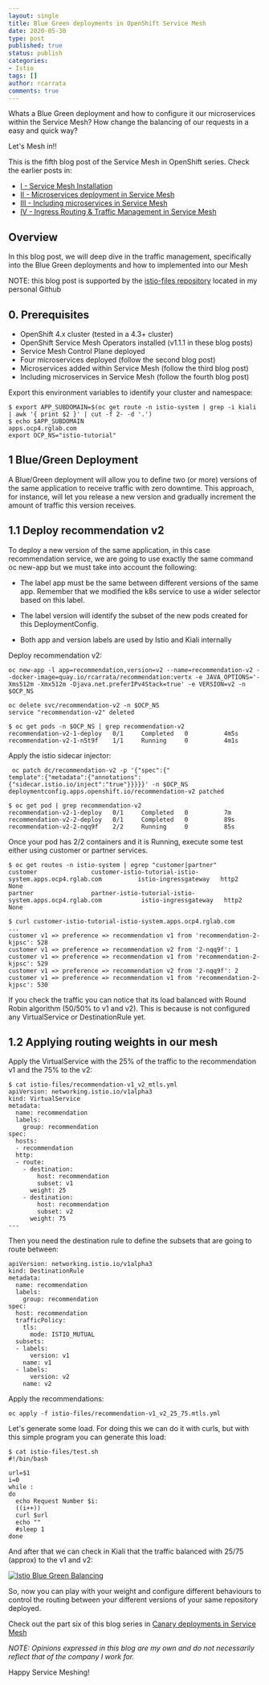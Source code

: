 ```yaml
---
layout: single
title: Blue Green deployments in OpenShift Service Mesh
date: 2020-05-30
type: post
published: true
status: publish
categories:
- Istio
tags: []
author: rcarrata
comments: true
---
```


Whats a Blue Green deployment and how to configure it our microservices within the Service Mesh? How
change the balancing of our requests in a easy and quick way?

Let's Mesh in!!

This is the fifth blog post of the Service Mesh in OpenShift series. Check the earlier posts in:
* [I - Service Mesh Installation](https://rcarrata.com/istio/service-mesh-installation/)
* [II - Microservices deployment in Service Mesh](https://rcarrata.com/istio/microservices-deployment-in-service-mesh/)
* [III - Including microservices in Service Mesh](https://rcarrata.com/istio/adding-microservices-within-mesh/)
* [IV - Ingress Routing & Traffic Management in Service Mesh](https://rcarrata.com/istio/ingress-routing-service-mesh/)

## Overview

In this blog post, we will deep dive in the traffic management, specifically into the Blue Green
deployments and how to implemented into our Mesh

NOTE: this blog post is supported by the [istio-files repository](https://github.com/rcarrata/istio-files) located in my personal Github

## 0. Prerequisites

* OpenShift 4.x cluster (tested in a 4.3+ cluster)
* OpenShift Service Mesh Operators installed (v1.1.1 in these blog posts)
* Service Mesh Control Plane deployed
* Four microservices deployed (follow the second blog post)
* Microservices added within Service Mesh (follow the third blog post)
* Including microservices in Service Mesh (follow the fourth blog post)

Export this environment variables to identify your cluster and namespace:

```
$ export APP_SUBDOMAIN=$(oc get route -n istio-system | grep -i kiali | awk '{ print $2 }' | cut -f 2- -d '.')
$ echo $APP_SUBDOMAIN
apps.ocp4.rglab.com
export OCP_NS="istio-tutorial"
```

## 1 Blue/Green Deployment

A Blue/Green deployment will allow you to define two (or more) versions of the same application to
receive traffic with zero downtime. This approach, for instance, will let you release a new version
and gradually increment the amount of traffic this version receives.

## 1.1 Deploy recommendation v2

To deploy a new version of the same application, in this case recommendation service, we are going to use exactly the same command oc new-app but we must take into account the following:

* The label app must be the same between different versions of the same app. Remember that we modified the k8s service to use a wider selector based on this label.

* The label version will identify the subset of the new pods created for this DeploymentConfig.

* Both app and version labels are used by Istio and Kiali internally

Deploy recommendation v2:

```
oc new-app -l app=recommendation,version=v2 --name=recommendation-v2 --docker-image=quay.io/rcarrata/recommendation:vertx -e JAVA_OPTIONS='-Xms512m -Xmx512m -Djava.net.preferIPv4Stack=true' -e VERSION=v2 -n $OCP_NS
```

```
oc delete svc/recommendation-v2 -n $OCP_NS
service "recommendation-v2" deleted
```

```
$ oc get pods -n $OCP_NS | grep recommendation-v2
recommendation-v2-1-deploy   0/1     Completed   0          4m5s
recommendation-v2-1-n5t9f    1/1     Running     0          4m1s
```

Apply the istio sidecar injector:

```
 oc patch dc/recommendation-v2 -p '{"spec":{"
template":{"metadata":{"annotations":{"sidecar.istio.io/inject":"true"}}}}}' -n $OCP_NS
deploymentconfig.apps.openshift.io/recommendation-v2 patched
```

```
$ oc get pod | grep recommendation-v2
recommendation-v2-1-deploy   0/1     Completed   0          7m
recommendation-v2-2-deploy   0/1     Completed   0          89s
recommendation-v2-2-nqq9f    2/2     Running     0          85s
```

Once your pod has 2/2 containers and it is Running, execute some test either using customer or partner services.

```
$ oc get routes -n istio-system | egrep "customer|partner"
customer               customer-istio-tutorial-istio-system.apps.ocp4.rglab.com          istio-ingressgateway   http2                        None
partner                partner-istio-tutorial-istio-system.apps.ocp4.rglab.com           istio-ingressgateway   http2                        None
```

```
$ curl customer-istio-tutorial-istio-system.apps.ocp4.rglab.com
...
customer v1 => preference => recommendation v1 from 'recommendation-2-kjpsc': 528
customer v1 => preference => recommendation v2 from '2-nqq9f': 1
customer v1 => preference => recommendation v1 from 'recommendation-2-kjpsc': 529
customer v1 => preference => recommendation v2 from '2-nqq9f': 2
customer v1 => preference => recommendation v1 from 'recommendation-2-kjpsc': 530
```

If you check the traffic you can notice that its load balanced with Round Robin algorithm (50/50% to v1 and v2). This is because is not configured any VirtualService or DestinationRule yet.


## 1.2 Applying routing weights in our mesh

Apply the VirtualService with the 25% of the traffic to the recommendation v1 and the 75% to the v2:

```
$ cat istio-files/recommendation-v1_v2_mtls.yml
apiVersion: networking.istio.io/v1alpha3
kind: VirtualService
metadata:
  name: recommendation
  labels:
    group: recommendation
spec:
  hosts:
  - recommendation
  http:
  - route:
    - destination:
        host: recommendation
        subset: v1
      weight: 25
    - destination:
        host: recommendation
        subset: v2
      weight: 75
---
```

Then you need the destination rule to define the subsets that are going to route between:

```
apiVersion: networking.istio.io/v1alpha3
kind: DestinationRule
metadata:
  name: recommendation
  labels:
    group: recommendation
spec:
  host: recommendation
  trafficPolicy:
    tls:
      mode: ISTIO_MUTUAL
  subsets:
  - labels:
      version: v1
    name: v1
  - labels:
      version: v2
    name: v2
```

Apply the recommendations:

```
oc apply -f istio-files/recommendation-v1_v2_25_75.mtls.yml
```

Let's generate some load. For doing this we can do it with curls, but with this simple program you can generate this load:

```
$ cat istio-files/test.sh
#!/bin/bash

url=$1
i=0
while :
do
  echo Request Number $i:
  ((i++))
  curl $url
  echo ""
  #sleep 1
done
```

And after that we can check in Kiali that the traffic balanced with 25/75 (approx) to the v1 and v2:

[![](/images/istio3.png "Istio Blue Green Balancing")]({{site.url}}/images/istio3.png)

So, now you can play with your weight and configure different behaviours to control the routing between your different versions of your same repository deployed.

Check out the part six of this blog series in [Canary deployments in Service Mesh](https://rcarrata.com/istio/canary-in-service-mesh/)

*NOTE: Opinions expressed in this blog are my own and do not necessarily reflect that of the company I work for.*

Happy Service Meshing!
